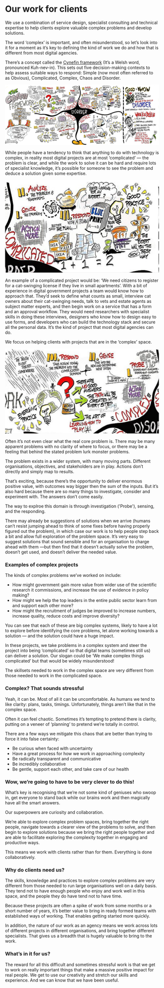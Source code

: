 # Our work for clients

We use a combination of service design, specialist consulting and technical expertise to help clients explore valuable complex problems and develop solutions. 

The word ‘complex’ is important, and often misunderstood, so let’s look into it for a moment as it’s key to defining the kind of work we do and how that is different from most digital agencies.

There’s a concept called the [Cynefin framework](https://en.wikipedia.org/wiki/Cynefin_framework) \(It’s a Welsh word, pronounced Kuh-nev-in\). This sets out five decision-making contexts to help assess suitable ways to respond: Simple \(now most often referred to as Obvious\), Complicated, Complex, Chaos and Disorder.

![Sketch of the Cynefin Framework by Edwin Stoop](../.gitbook/assets/cynefin_framework_by_edwin_stoop.jpg)

While people have a tendency to think that anything to do with technology is complex, in reality most digital projects are at most ‘complicated’ — the problem is clear, and while the work to solve it can be hard and require lots of specialist knowledge, it’s possible for someone to see the problem and deduce a solution given some expertise.

![The Complicated domain in the Cynefin Framework ](../.gitbook/assets/screenshot-15.png)

An example of a complicated project would be: ‘We need citizens to register for a cat-swinging license if they live in small apartments’. With a bit of experience in digital government projects a team would know how to approach that. They’d seek to define what counts as small, interview cat owners about their cat-swinging needs, talk to vets and estate agents as subject matter experts, and then begin work on a service that has a form and an approval workflow. They would need researchers with specialist skills in doing these interviews, designers who know how to design easy to use forms, and developers who can build the technology stack and secure all the personal data. It’s the kind of project that most digital agencies can do. 

We focus on helping clients with projects that are in the ‘complex’ space. 

![The Complex domain of the Cynefin Framework](../.gitbook/assets/screenshot-14.png)

Often it’s not even clear what the real core problem is. There may be many apparent problems with no clarity of where to focus, or there may be a feeling that behind the stated problem lurk monster problems. 

The problem exists in a wider system, with many moving parts. Different organisations, objectives, and stakeholders are in play. Actions don’t directly and simply map to results. 

That’s exciting, because there’s the opportunity to deliver enormous positive value, with outcomes way bigger then the sum of the inputs. But it’s also hard because there are so many things to investigate, consider and experiment with. The answers don’t come easily. 

The way to explroe this domain is through investigation \('Probe'\), sensing, and the responding.

There may already be suggestions of solutions when we arrive \(humans can’t resist jumping ahead to think of some fixes before having properly figured out the problem\), in which case our work is to help people step back a bit and allow full exploration of the problem space. It’s very easy to suggest solutions that sound sensible and for an organisation to charge ahead with them —but then find that it doesn’t actually solve the problem, doesn’t get used, and doesn’t deliver the needed value.

### Examples of complex projects

The kinds of complex problems we’ve worked on include:

* How might government gain more value from wider use of the scientific research it commissions, and increase the use of evidence in policy making?
* How might we help the top leaders in the entire public sector learn from and support each other more?
* How might the recruitment of judges be improved to increase numbers, increase quality, reduce costs and improve diversity?

You can see that each of these are big complex systems, likely to have a lot to explore before identifying the core problems, let alone working towards a solution — and the solution could have a huge impact.

In these projects, we take problems in a complex system and steer the project into being ‘complicated’ so that digital teams \(sometimes still us\) can deliver a solution. Our slogan could be ‘We make complex things complicated’ but that would be widely misunderstood!

The skillsets needed to work in the complex space are very different from those needed to work in the complicated space.

### **Complex? That sounds stressful**

Yeah, it can be. Most of all it can be uncomfortable. As humans we tend to like clarity: plans, tasks, timings. Unfortunately, things aren’t like that in the complex space.

Often it can feel chaotic. Sometimes it’s tempting to pretend there is clarity, putting on a veneer of ‘planning’ to pretend we’re totally in control.

There are a few ways we mitigate this chaos that are better than trying to force it into false certainty:

* Be curious when faced with uncertainty
* Have a great process for how we work in approaching complexity
* Be radically transparent and communicative
* Be incredibly collaborative
* Be gentle, support each other, and take care of our health

### **Wow, we’re going to have to be very clever to do this!**

What’s key is recognising that we’re not some kind of geniuses who swoop in, get everyone to stand back while our brains work and then magically have all the smart answers.

Our superpowers are curiosity and collaboration.

We’re able to explore complex problem spaces, bring together the right people, navigate towards a clearer view of the problems to solve, and then begin to explore solutions because we bring the right people together and are able to facilitate exploring the complexity together in engaging and productive ways.

This means we work with clients rather than for them. Everything is done collaboratively. 

### **Why do clients need us?**

The skills, knowledge and practices to explore complex problems are very different from those needed to run large organisations well on a daily basis. They tend not to have enough people who enjoy and work well in this space, and the people they do have tend not to have time.

Because these projects are often a spike of work from some months or a short number of years, it’s better value to bring in ready formed teams with established ways of working. That enables getting started more quickly.

In addition, the nature of our work as an agency means we work across lots of different projects in different organisations, and bring together different specialists. That gives us a breadth that is hugely valuable to bring to the work.

### **What’s in it for us?**

The reward for all this difficult and sometimes stressful work is that we get to work on really important things that make a massive positive impact for real people. We get to use our creativity and stretch our skills and experience. And we can know that we have been useful.

